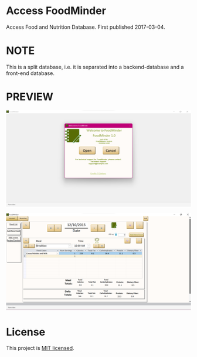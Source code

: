 # Access FoodMinder

Access Food and Nutrition Database. First published 2017-03-04.

# NOTE

This is a split database, i.e. it is separated into a backend-database and a front-end database.

# PREVIEW
![alt text](access-foodminder_welcome.png)

![alt text](access-foodminder.png)


# License

This project is [MIT licensed](./LICENSE).
